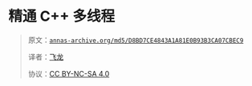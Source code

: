 # 精通 C++ 多线程

> 原文：[`annas-archive.org/md5/D8BD7CE4843A1A81E0B93B3CA07CBEC9`](https://annas-archive.org/md5/D8BD7CE4843A1A81E0B93B3CA07CBEC9)
> 
> 译者：[飞龙](https://github.com/wizardforcel)
> 
> 协议：[CC BY-NC-SA 4.0](http://creativecommons.org/licenses/by-nc-sa/4.0/)